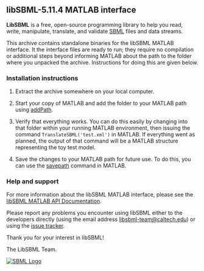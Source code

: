 ## **libSBML-5.11.4 MATLAB interface**

**LibSBML** is a free, open-source programming library to help you read, write, manipulate, translate, and validate [SBML](http://sbml.org) files and data streams. 

This archive contains standalone binaries for the libSBML MATLAB interface.  It the interface files are ready to run; they require no compilation or additional steps beyond informing MATLAB about the path to the folder where you unpacked the archive.  Instructions for doing this are given below.


### Installation instructions

1. Extract the archive somewhere on your local computer.

2. Start your copy of MATLAB and add the folder to your MATLAB path using [addPath](http://www.mathworks.com/help/matlab/ref/addpath.html). 

3. Verify that everything works.  You can do this easily by changing into that folder within your running MATLAB environment, then issuing the command `TranslateSBML('test.xml')` in MATLAB.  If everything went as planned, the output of that command will be a MATLAB structure representing the toy test model.

4. Save the changes to your MATLAB path for future use.  To do this, you can use the [savepath](http://www.mathworks.com/help/matlab/ref/savepath.html) command in MATLAB.


### Help and support

For more information about the libSBML MATLAB interface, please see the [libSBML MATLAB API Documentation][1].

Please report any problems you encounter using libSBML either to the
developers directly (using the email address <libsbml-team@caltech.edu>) or using the [issue tracker][2].

Thank you for your interest in libSBML!

The LibSBML Team.


[![SBML Logo](http://sbml.org/images/8/82/Official-sbml-supported-70.jpg)](http://sbml.org)

[1]: http://sbml.org/Software/libSBML/docs/matlab-api/libsbml-matlab-reading-files.html
[2]: https://sourceforge.net/tracker/?group_id=71971&atid=942737
